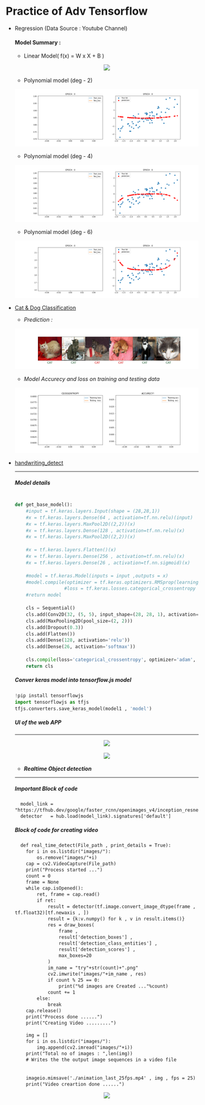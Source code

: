 # Practice of Adv Tensorflow

* Regression (Data Source : Youtube Channel)
  #### Model Summary :
  
  * Linear Model( f(x) = W x X + B )
  <p align="center">
    <img src="https://user-images.githubusercontent.com/50513363/99941181-95b45d00-2d93-11eb-9de6-13b3a18832fb.gif"/>
  </p>
  
  * Polynomial model (deg - 2)
  <p align="center">
    <img src="./Regression/animation_deg_2.gif"/>
  </p>
  
  * Polynomial model (deg - 4)
  <p align="center">
    <img src="./Regression/animation_deg_4.gif"/>
  </p>
  
  * Polynomial model (deg - 6)
  <p align="center">
    <img src="./Regression/animation_deg_6.gif"/>
  </p>
* [Cat & Dog Classification](https://ankitpodder2000.github.io/cat_dog_detect/)

  * *Prediction :*
  <p align="center">
    <img src="./Cat_Dog/animation_mod.gif"/>
  </p>
  
  * *Model Accurecy and loss on training and testing data*
  <p align="center">
    <img src="./Cat_Dog/animation_loss_mod.gif"/>
  </p>
  
  
* [handwriting_detect](https://ankitpodder2000.github.io/handwriting_detect/)
  
  ***
  
  ##### Model details

  ```python

  def get_base_model():
      #input = tf.keras.layers.Input(shape = (28,28,1))
      #x = tf.keras.layers.Dense(64 , activation=tf.nn.relu)(input)
      #x = tf.keras.layers.MaxPool2D((2,2))(x)
      #x = tf.keras.layers.Dense(128 , activation=tf.nn.relu)(x)
      #x = tf.keras.layers.MaxPool2D((2,2))(x)

      #x = tf.keras.layers.Flatten()(x)
      #x = tf.keras.layers.Dense(256 , activation=tf.nn.relu)(x)
      #x = tf.keras.layers.Dense(26 , activation=tf.nn.sigmoid)(x)

      #model = tf.keras.Model(inputs = input ,outputs = x)
      #model.compile(optimizer = tf.keras.optimizers.RMSprop(learning_rate=0.0001) ,
                    #loss = tf.keras.losses.categorical_crossentropy , metrics = ['acc'])
      #return model

      cls = Sequential()
      cls.add(Conv2D(32, (5, 5), input_shape=(28, 28, 1), activation='relu'))
      cls.add(MaxPooling2D(pool_size=(2, 2)))
      cls.add(Dropout(0.3))
      cls.add(Flatten())
      cls.add(Dense(128, activation='relu'))
      cls.add(Dense(26, activation='softmax'))

      cls.compile(loss='categorical_crossentropy', optimizer='adam', metrics=['accuracy'])
      return cls
  ```

  ##### Conver keras model into tensorflow.js model

  ```python
  !pip install tensorflowjs
  import tensorflowjs as tfjs
  tfjs.converters.save_keras_model(model1 , 'model')
  ```


  ##### UI of the web APP
  ---
  <p align="center">
    <img width="600px" src="https://user-images.githubusercontent.com/50513363/100707335-873bf600-33d0-11eb-85c4-4009c5ffbf93.png" />
  </p>
  
  <p align="center">
   <img width="600px" src="https://user-images.githubusercontent.com/50513363/100707529-d7b35380-33d0-11eb-88d9-6515598f7cf2.png" />
  </p>
  
  * ***Realtime Object detection***

  --------------------
  ##### Important Block of code
  ```
    model_link = "https://tfhub.dev/google/faster_rcnn/openimages_v4/inception_resnet_v2/1"
    detector   = hub.load(model_link).signatures['default']
  ```
  ##### Block of code for creating video
  ```
    def real_time_detect(File_path , print_details = True):
      for i in os.listdir("images/"):
          os.remove("images/"+i)
      cap = cv2.VideoCapture(File_path)
      print("Process started ...")
      count = 0
      frame = None
      while cap.isOpened():
          ret, frame = cap.read()
          if ret:
              result = detector(tf.image.convert_image_dtype(frame , tf.float32)[tf.newaxis , ])
              result = {k:v.numpy() for k , v in result.items()}
              res = draw_boxes(
                  frame ,
                  result['detection_boxes'] ,
                  result['detection_class_entities'] ,
                  result['detection_scores'] ,
                  max_boxes=20
              )
              im_name = "try"+str(count)+".png"
              cv2.imwrite("images/"+im_name , res)
              if count % 25 == 0:
                  print("%d images are Created ..."%count)
              count += 1
          else:
              break
      cap.release()
      print("Process done ......")
      print("Creating Video .........")

      img = []
      for i in os.listdir("images/"):
          img.append(cv2.imread("images/"+i))
      print("Total no of images : ",len(img))
      # Writes the the output image sequences in a video file


      imageio.mimsave('./animation_last_25fps.mp4' , img , fps = 25)
      print("Video creartion done ......")
  ```
  <p align="center">
    <img src="Real Time Object Detection/test.gif" />
  </p>
